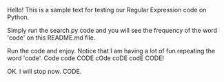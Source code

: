 Hello! This is a sample text for testing our
Regular Expression code on Python. 

Simply run the search.py code and you will see
the frequency of the word 'code' on this README.md file.

Run the code and enjoy. Notice that I am having 
a lot of fun repeating the word 'code'.
Code code CODE cOde coDE codE 
CODE!

OK. I will stop now. CODE.

